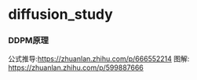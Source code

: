 # diffusion_study
### DDPM原理
公式推导:https://zhuanlan.zhihu.com/p/666552214
图解: https://zhuanlan.zhihu.com/p/599887666

